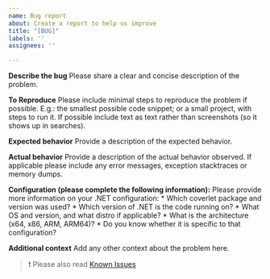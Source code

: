 ```yaml
---
name: Bug report
about: Create a report to help us improve
title: "[BUG]"
labels: ''
assignees: ''

---
```


**Describe the bug**
Please share a clear and concise description of the problem.

**To Reproduce**
Please include minimal steps to reproduce the problem if possible. E.g.: the smallest possible code snippet; or a small project, with steps to run it. If possible include text as text rather than screenshots (so it shows up in searches).

**Expected behavior**
Provide a description of the expected behavior.

**Actual behavior**
Provide a description of the actual behavior observed. If applicable please include any error messages, exception stacktraces or memory dumps.

**Configuration (please complete the following information):**
Please provide more information on your .NET configuration:
    * Which coverlet package and version was used?
    * Which version of .NET is the code running on?
    * What OS and version, and what distro if applicable?
    * What is the architecture (x64, x86, ARM, ARM64)?
    * Do you know whether it is specific to that configuration?

**Additional context**
Add any other context about the problem here.

> :exclamation:  Please also read [Known Issues](https://github.com/coverlet-coverage/coverlet/blob/master/Documentation/KnownIssues.md)
